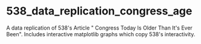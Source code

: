 # 538_data_replication_congress_age
A data replication of 538's Article " Congress Today Is Older Than It's Ever Been". Includes interactive matplotlib graphs which copy 538's interactivity. 
